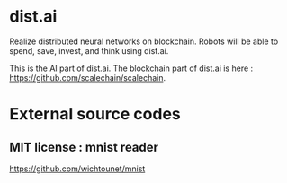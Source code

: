 # dist.ai

Realize distributed neural networks on blockchain. Robots will be able to spend, save, invest, and think using dist.ai.

This is the AI part of dist.ai. The blockchain part of dist.ai is here : https://github.com/scalechain/scalechain.

# External source codes  
## MIT license : mnist reader
https://github.com/wichtounet/mnist
